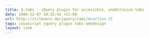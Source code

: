 ```yaml
---
title: $.tabs - jQuery plugin for accessible, unobtrusive tabs
date: 2006-12-07 10:33:43 +11:00
url: http://stilbuero.de/jquery/tabs/#section-25
tags: javascript jquery plugin tabs webdesign
layout: link
---
```

